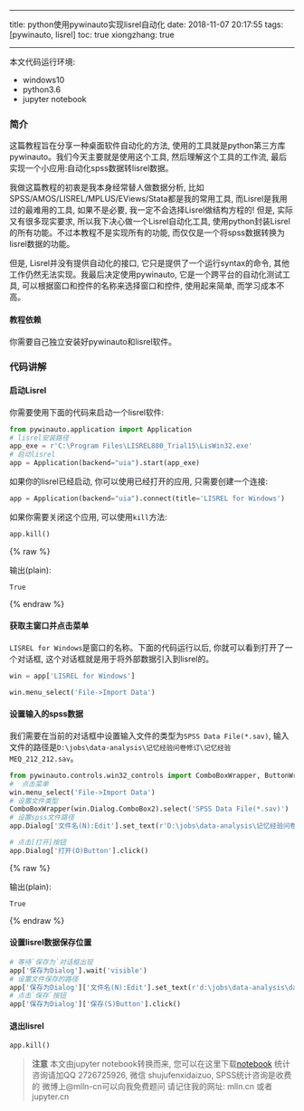 
---
title: python使用pywinauto实现lisrel自动化
date: 2018-11-07 20:17:55
tags: [pywinauto, lisrel]
toc: true
xiongzhang: true

---
<span></span>
<!-- more -->


本文代码运行环境:

- windows10
- python3.6
- jupyter notebook

### 简介

这篇教程旨在分享一种桌面软件自动化的方法, 使用的工具就是python第三方库pywinauto。我们今天主要就是使用这个工具, 然后理解这个工具的工作流, 最后实现一个小应用:自动化spss数据转lisrel数据。

我做这篇教程的初衷是我本身经常替人做数据分析, 比如SPSS/AMOS/LISREL/MPLUS/EViews/Stata都是我的常用工具, 而Lisrel是我用过的最难用的工具, 如果不是必要, 我一定不会选择Lisrel做结构方程的! 但是, 实际又有很多现实要求, 所以我下决心做一个Lisrel自动化工具, 使用python封装Lisrel的所有功能。不过本教程不是实现所有的功能, 而仅仅是一个将spss数据转换为lisrel数据的功能。

但是, Lisrel并没有提供自动化的接口, 它只是提供了一个运行syntax的命令, 其他工作仍然无法实现。我最后决定使用pywinauto, 它是一个跨平台的自动化测试工具, 可以根据窗口和控件的名称来选择窗口和控件, 使用起来简单, 而学习成本不高。

#### 教程依赖

你需要自己独立安装好pywinauto和lisrel软件。

### 代码讲解

#### 启动Lisrel

你需要使用下面的代码来启动一个lisrel软件:


```python
from pywinauto.application import Application
# lisrel安装路径
app_exe = r'C:\Program Files\LISREL880_Trial15\LisWin32.exe'
# 启动lisrel
app = Application(backend="uia").start(app_exe)
```

如果你的lisrel已经启动,  你可以使用已经打开的应用, 只需要创建一个连接:


```python
app = Application(backend="uia").connect(title='LISREL for Windows')
```

如果你需要关闭这个应用, 可以使用`kill`方法:


```python
app.kill()
```




{% raw %}
<div class="output">
输出(plain):<br/>

    True

</div>
{% endraw %}



#### 获取主窗口并点击菜单

`LISREL for Windows`是窗口的名称。下面的代码运行以后, 你就可以看到打开了一个对话框, 这个对话框就是用于将外部数据引入到lisrel的。


```python
win = app['LISREL for Windows']
```


```python
win.menu_select('File->Import Data')
```

#### 设置输入的spss数据

我们需要在当前的对话框中设置输入文件的类型为`SPSS Data File(*.sav)`, 输入文件的路径是`D:\jobs\data-analysis\记忆经验问卷修订\记忆经验MEQ_212_212.sav`。


```python
from pywinauto.controls.win32_controls import ComboBoxWrapper, ButtonWrapper
#  点击菜单
win.menu_select('File->Import Data')
# 设置文件类型
ComboBoxWrapper(win.Dialog.ComboBox2).select('SPSS Data File(*.sav)')
# 设置spss文件路径
app.Dialog['文件名(N):Edit'].set_text(r'D:\jobs\data-analysis\记忆经验问卷修订\记忆经验MEQ_212_212.sav')

# 点击[打开]按钮
app.Dialog['打开(O)Button'].click()

```




{% raw %}
<div class="output">
输出(plain):<br/>

    True

</div>
{% endraw %}



#### 设置lisrel数据保存位置


```python
# 等待`保存为`对话框出现
app['保存为Dialog'].wait('visible')
# 设置文件保存的路径
app['保存为Dialog']['文件名(N):Edit'].set_text(r'd:\jobs\data-analysis\data.psf')
# 点击`保存`按钮
app['保存为Dialog']['保存(S)Button'].click()

```

#### 退出lisrel




```python
app.kill()
```


> **注意**
> 本文由jupyter notebook转换而来, 您可以在这里下载[notebook](python使用pywinauto实现lisrel自动化.ipynb)
> 统计咨询请加QQ 2726725926, 微信 shujufenxidaizuo,  SPSS统计咨询是收费的
> 微博上@mlln-cn可以向我免费题问
> 请记住我的网址: mlln.cn 或者 jupyter.cn

